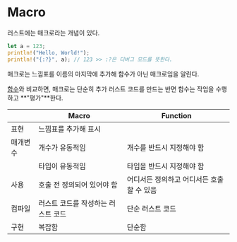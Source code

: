 # Macro

러스트에는 매크로라는 개념이 있다.

```rs
let a = 123;
println!("Hello, World!");
println!("{:?}", a); // 123 >> :?은 디버그 모드를 뜻한다.
```

매크로는 느낌표를 이름의 마지막에 추가해 함수가 아닌 매크로임을 알린다.

[함수](./functions.md)와 비교하면, 매크로는 단순히 추가 러스트 코드를 만드는 반면 함수는 작업을 수행하고 **"평가"**한다.

|          | Macro                              | Function                                  |
| -------- | ---------------------------------- | ----------------------------------------- |
| 표현     | 느낌표를 추가해 표시               |                                           |
| 매개변수 | 개수가 유동적임                    | 개수를 반드시 지정해야 함                 |
|          | 타입이 유동적임                    | 타입을 반드시 지정해야 함                 |
| 사용     | 호출 전 정의되어 있어야 함         | 어디서든 정의하고 어디서든 호출할 수 있음 |
| 컴파일   | 러스트 코드를 작성하는 러스트 코드 | 단순 러스트 코드                          |
| 구현     | 복잡함                             | 단순함                                    |
